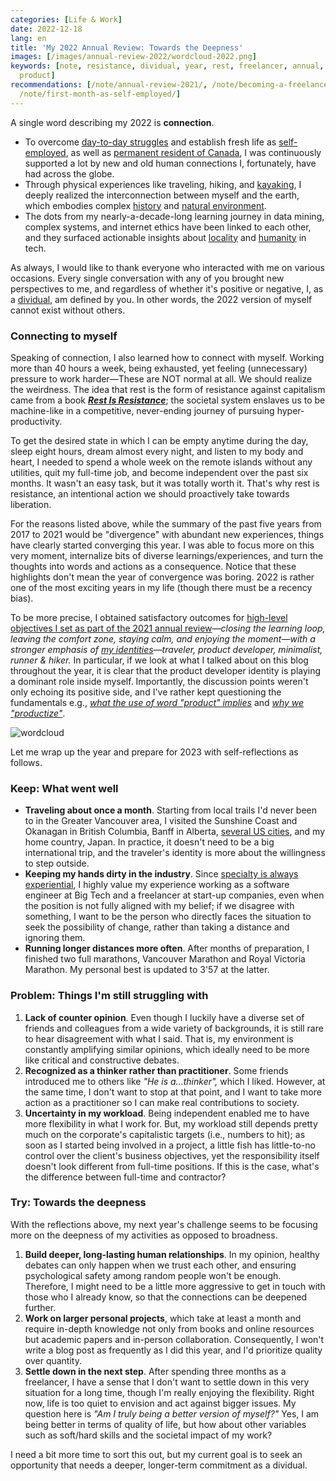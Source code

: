```yaml
---
categories: [Life & Work]
date: 2022-12-18
lang: en
title: 'My 2022 Annual Review: Towards the Deepness'
images: [/images/annual-review-2022/wordcloud-2022.png]
keywords: [note, resistance, dividual, year, rest, freelancer, annual, settle, canada,
  product]
recommendations: [/note/annual-review-2021/, /note/becoming-a-freelancer-in-canada/,
  /note/first-month-as-self-employed/]
---
```


A single word describing my 2022 is **connection**.

- To overcome [day-to-day struggles](/note/canadian-mental-health-week-2022/) and establish fresh life as [self-employed](/note/first-month-as-self-employed/), as well as [permanent resident of Canada](/note/canada-permanent-residency/), I was continuously supported a lot by new and old human connections I, fortunately, have had across the globe.
- Through physical experiences like traveling, hiking, and [kayaking](/note/becoming-a-freelancer-in-canada/), I deeply realized the interconnection between myself and the earth, which embodies complex [history](/note/indigenous-canada-final/) and [natural environment](/note/finding-the-mother-tree/).
- The dots from my nearly-a-decade-long learning journey in data mining, complex systems, and internet ethics have been linked to each other, and they surfaced actionable insights about [locality](/note/why-information-grows/) and [humanity](/note/data-feminism/) in tech.

As always, I would like to thank everyone who interacted with me on various occasions. Every single conversation with any of you brought new perspectives to me, and regardless of whether it's positive or negative, I, as a [dividual](/note/dividual-in-recsys/), am defined by you. In other words, the 2022 version of myself cannot exist without others.

### Connecting to myself

Speaking of connection, I also learned how to connect with myself. Working more than 40 hours a week, being exhausted, yet feeling (unnecessary) pressure to work harder—These are NOT normal at all. We should realize the weirdness. The idea that rest is the form of resistance against capitalism came from a book ***[Rest Is Resistance](https://amzn.to/3VeXGVG)***; the societal system enslaves us to be machine-like in a competitive, never-ending journey of pursuing hyper-productivity.

To get the desired state in which I can be empty anytime during the day, sleep eight hours, dream almost every night, and listen to my body and heart, I needed to spend a whole week on the remote islands without any utilities, quit my full-time job, and become independent over the past six months. It wasn't an easy task, but it was totally worth it. That's why rest is resistance, an intentional action we should proactively take towards liberation.

For the reasons listed above, while the summary of the past five years from 2017 to 2021 would be "divergence" with abundant new experiences, things have clearly started converging this year. I was able to focus more on this very moment, internalize bits of diverse learnings/experiences, and turn the thoughts into words and actions as a consequence. Notice that these highlights don't mean the year of convergence was boring. 2022 is rather one of the most exciting years in my life (though there must be a recency bias).

To be more precise, I obtained satisfactory outcomes for [high-level objectives I set as part of the 2021 annual review](/note/annual-review-2021/)*—closing the learning loop, leaving the comfort zone, staying calm, and enjoying the moment—*with a stronger emphasis of [my identities](/note/atomic-habits/)*—traveler, product developer, minimalist, runner & hiker.* In particular, if we look at what I talked about on this blog throughout the year, it is clear that the product developer identity is playing a dominant role inside myself. Importantly, the discussion points weren't only echoing its positive side, and I've rather kept questioning the fundamentals e.g., [*what the use of word "product" implies*](/note/internet-for-the-people/) and [*why we "productize"*](/note/the-productize-book/).

![wordcloud](/images/annual-review-2022/wordcloud-2022.png)

Let me wrap up the year and prepare for 2023 with self-reflections as follows.

### Keep: What went well

- **Traveling about once a month**. Starting from local trails I'd never been to in the Greater Vancouver area, I visited the Sunshine Coast and Okanagan in British Columbia, Banff in Alberta, [several US cities](/note/post-pandemic-first-international-trip/), and my home country, Japan. In practice, it doesn't need to be a big international trip, and the traveler's identity is more about the willingness to step outside.
- **Keeping my hands dirty in the industry**. Since [specialty is always experiential](/note/mentoring/), I highly value my experience working as a software engineer at Big Tech and a freelancer at start-up companies, even when the position is not fully aligned with my belief; if we disagree with something, I want to be the person who directly faces the situation to seek the possibility of change, rather than taking a distance and ignoring them.
- **Running longer distances more often**. After months of preparation, I finished two full marathons, Vancouver Marathon and Royal Victoria Marathon. My personal best is updated to 3'57 at the latter.

### Problem: Things I'm still struggling with

1. **Lack of counter opinion**. Even though I luckily have a diverse set of friends and colleagues from a wide variety of backgrounds, it is still rare to hear disagreement with what I said. That is, my environment is constantly amplifying similar opinions, which ideally need to be more like critical and constructive debates.
2. **Recognized as a thinker rather than practitioner**. Some friends introduced me to others like *"He is a...thinker",* which I liked. However, at the same time, I don't want to stop at that point, and I want to take more action as a practitioner so I can make real contributions to society.
3. **Uncertainty in my workload**. Being independent enabled me to have more flexibility in what I work for. But, my workload still depends pretty much on the corporate's capitalistic targets (i.e., numbers to hit); as soon as I started being involved in a project, a little fish has little-to-no control over the client's business objectives, yet the responsibility itself doesn't look different from full-time positions. If this is the case, what's the difference between full-time and contractor?

### Try: Towards the deepness

With the reflections above, my next year's challenge seems to be focusing more on the deepness of my activities as opposed to broadness.

1. **Build deeper, long-lasting human relationships**. In my opinion, healthy debates can only happen when we trust each other, and ensuring psychological safety among random people won't be enough. Therefore, I might need to be a little more aggressive to get in touch with those who I already know, so that the connections can be deepened further.
2. **Work on larger personal projects**, which take at least a month and require in-depth knowledge not only from books and online resources but academic papers and in-person collaboration. Consequently, I won't write a blog post as frequently as I did this year, and I'd prioritize quality over quantity.
3. **Settle down in the next step**. After spending three months as a freelancer, I have a sense that I don't want to settle down in this very situation for a long time, though I'm really enjoying the flexibility. Right now, life is too quiet to envision and act against bigger issues. My question here is *"Am I truly being a better version of myself?"* Yes, I am being better in terms of quality of life, but how about other variables such as soft/hard skills and the societal impact of my work?

I need a bit more time to sort this out, but my current goal is to seek an opportunity that needs a deeper, longer-term commitment as a dividual.
